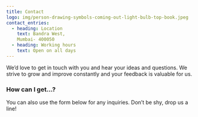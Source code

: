 ```yaml
---
title: Contact
logo: img/person-drawing-symbols-coming-out-light-bulb-top-book.jpeg
contact_entries:
  - heading: Location
    text: Bandra West,
    Mumbai- 400050
  - heading: Working hours
    text: Open on all days
---
```


We’d love to get in touch with you and hear your ideas and
questions. We strive to grow and improve constantly and your feedback
is valuable for us.

<h3 class="f4 b lh-title mb2">How can I get…?</h3>

You can also use the form below for any inquiries. Don’t be shy, drop us a line!
